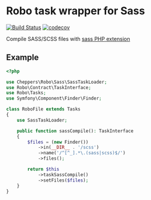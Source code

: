 # Robo task wrapper for Sass

[![Build Status](https://travis-ci.org/Cheppers/robo-sass.svg?branch=master)](https://travis-ci.org/Cheppers/robo-sass)
[![codecov](https://codecov.io/gh/Cheppers/robo-sass/branch/master/graph/badge.svg)](https://codecov.io/gh/Cheppers/robo-sass)

Compile SASS/SCSS files with [sass PHP extension](https://github.com/jamierumbelow/sassphp)

## Example

```php
<?php

use Cheppers\Robo\Sass\SassTaskLoader;
use Robo\Contract\TaskInterface;
use Robo\Tasks;
use Symfony\Component\Finder\Finder;

class RoboFile extends Tasks
{
    use SassTaskLoader;

    public function sassCompile(): TaskInterface
    {
        $files = (new Finder())
            ->in(__DIR__ . '/scss')
            ->name('/^[^_].*\.(sass|scss)$/')
            ->files();

        return $this
            ->taskSassCompile()
            ->setFiles($files);
    }
}
```
